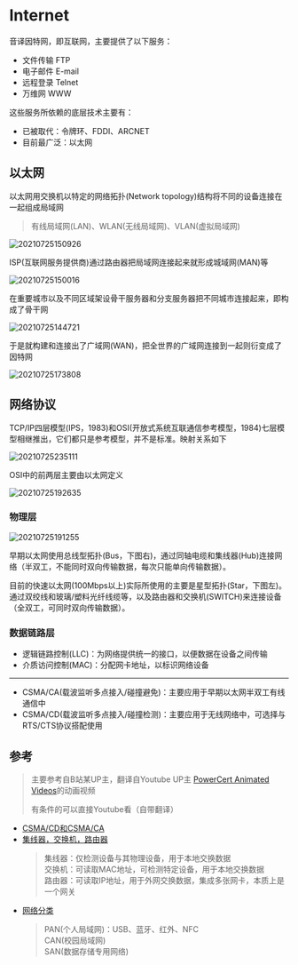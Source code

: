 # Internet

音译因特网，即互联网，主要提供了以下服务：

- 文件传输 FTP
- 电子邮件 E-mail
- 远程登录 Telnet
- 万维网 WWW

这些服务所依赖的底层技术主要有：

- 已被取代：令牌环、FDDI、ARCNET
- 目前最广泛：以太网

## 以太网

以太网用交换机以特定的网络拓扑(Network topology)结构将不同的设备连接在一起组成局域网

> 有线局域网(LAN)、WLAN(无线局域网)、VLAN(虚拟局域网)

![20210725150926](http://image.zuoright.com/20210725150926.png)

ISP(互联网服务提供商)通过路由器把局域网连接起来就形成城域网(MAN)等

![20210725150016](http://image.zuoright.com/20210725150016.png)

在重要城市以及不同区域架设骨干服务器和分支服务器把不同城市连接起来，即构成了骨干网

![20210725144721](http://image.zuoright.com/20210725144721.png)

于是就构建和连接出了广域网(WAN)，把全世界的广域网连接到一起则衍变成了因特网

![20210725173808](http://image.zuoright.com/20210725173808.png)

## 网络协议

TCP/IP四层模型(IPS，1983)和OSI(开放式系统互联通信参考模型，1984)七层模型相继推出，它们都只是参考模型，并不是标准。映射关系如下

![20210725235111](http://image.zuoright.com/20210725235111.png)

OSI中的前两层主要由以太网定义

![20210725192635](http://image.zuoright.com/20210725192635.png)

### 物理层

![20210725191255](http://image.zuoright.com/20210725191255.png)

早期以太网使用总线型拓扑(Bus，下图右)，通过同轴电缆和集线器(Hub)连接网络（半双工，不能同时双向传输数据，每次只能单向传输数据）。

目前的快速以太网(100Mbps以上)实际所使用的主要是星型拓扑(Star，下图左)。通过双绞线和玻璃/塑料光纤线缆等，以及路由器和交换机(SWITCH)来连接设备（全双工，可同时双向传输数据）。

### 数据链路层

- 逻辑链路控制(LLC)：为网络提供统一的接口，以便数据在设备之间传输
- 介质访问控制(MAC)：分配网卡地址，以标识网络设备

---

- CSMA/CA(载波监听多点接入/碰撞避免)：主要应用于早期以太网半双工有线通信中
- CSMA/CD(载波监听多点接入/碰撞检测)：主要应用于无线网络中，可选择与RTS/CTS协议搭配使用

## 参考

> 主要参考自B站某UP主，翻译自Youtube UP主 [PowerCert Animated Videos](https://www.youtube.com/c/PowerCertAnimatedVideos/featured)的动画视频
>
> 有条件的可以直接Youtube看（自带翻译）

- [CSMA/CD和CSMA/CA](https://www.bilibili.com/video/BV1gb411C7HX)
- [集线器，交换机，路由器](https://www.bilibili.com/video/BV1yt411d7Rd)
  > 集线器：仅检测设备与其物理设备，用于本地交换数据  
  > 交换机：可读取MAC地址，可检测特定设备，用于本地交换数据  
  > 路由器：可读取IP地址，用于外网交换数据，集成多张网卡，本质上是一个网关
- [网络分类](https://www.bilibili.com/video/BV1Lb411C7Hf)
  > PAN(个人局域网)：USB、蓝牙、红外、NFC  
  > CAN(校园局域网)  
  > SAN(数据存储专用网络)
